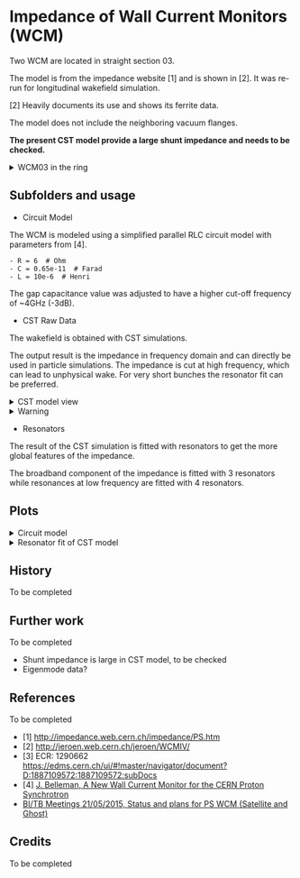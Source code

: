 # Impedance of Wall Current Monitors (WCM)

Two WCM are located in straight section 03.

The model is from the impedance website \[1\] and is shown in \[2\]. It was re-run for longitudinal wakefield simulation.

\[2\] Heavily documents its use and shows its ferrite data.

The model does not include the neighboring vacuum flanges.

**The present CST model provide a large shunt impedance and needs to be checked.** 

<details>
  <summary>WCM03 in the ring</summary>
  <img src="http://cern.ch/psring/psring/pictures/fullsize/ss03.jpg">
</details>

## Subfolders and usage

- Circuit Model

The WCM is modeled using a simplified parallel RLC circuit model with parameters from \[4\].

    - R = 6  # Ohm
    - C = 0.65e-11  # Farad
    - L = 10e-6  # Henri

The gap capacitance value was adjusted to have a higher cut-off frequency of ~4GHz (-3dB).

- CST Raw Data

The wakefield is obtained with CST simulations.

The output result is the impedance in frequency domain and
can directly be used in particle simulations. The impedance
is cut at high frequency, which can lead to unphysical wake.
For very short bunches the resonator fit can be preferred.

<details>
  <summary>CST model view</summary>
  <img src="cst_raw_data/cst_model_images/WCM_CST_Model_View1.png">
</details>

<details>
	<summary>Warning</summary>
	<p>When running the model in CST Eigenmode you must deselect 'Consider losses in post processing only' button.
	Then you need to go into "Specials..." menu and select the "Materials" => "Evaluation Frequency: " and enter the frequency at which to evaluate the ferrites at (i.e. what mu value to use).</p> 
	<p>For this device it is absolutely necessary to know this frequency (~10 MHz), otherwise your resonance frequency and r-shunt will be wrong.
	The problem is to know what this frequency will be, since it is essentially at which frequency the main mode (at the gap) is resonating at, which you would try to get from eigenmode simulations.</p> 
	<p>I (Branko Popovic) used wakefield results to know that the main mode is at 10 MHz.
	I don't know a better way to do this without running an wakefield simulation where you can identify the resonance mode you are looking for.</p> 
</details>

- Resonators

The result of the CST simulation is fitted with resonators to get
the more global features of the impedance.

The broadband component of the impedance is fitted with 3 resonators
while resonances at low frequency are fitted with 4 resonators.

## Plots

<details>
  <summary>Circuit model</summary>
  <img src="circuit_model/abs_impedance.png">
</details>

<details>
  <summary>Resonator fit of CST model</summary>
  <img src="Resonators/fitted_impedance.png">
  <img src="Resonators/fitted_impedance_zoom.png">
  <img src="Resonators/fitted_impedance_realimag.png">
</details>

## History

To be completed

## Further work

To be completed

- Shunt impedance is large in CST model, to be checked
- Eigenmode data?

## References

To be completed

- \[1\] http://impedance.web.cern.ch/impedance/PS.htm
- \[2\] http://jeroen.web.cern.ch/jeroen/WCMIV/
- \[3\] ECR: 1290662 https://edms.cern.ch/ui/#!master/navigator/document?D:1887109572:1887109572:subDocs
- \[4\] [J. Belleman, A New Wall Current Monitor for the CERN Proton Synchrotron](https://cds.cern.ch/record/2313362/files/mopg41.pdf)
- [BI/TB Meetings 21/05/2015, Status and plans for PS WCM (Satellite and Ghost)](https://indico.cern.ch/event/390422/contributions/926910/)

## Credits

To be completed
